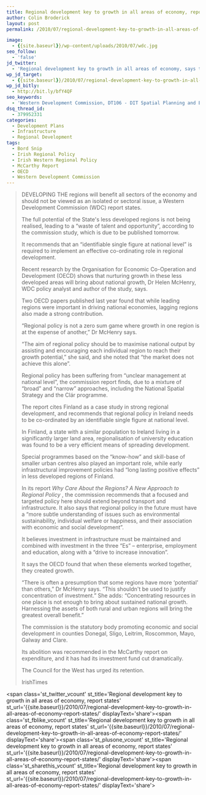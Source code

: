 ```yaml
---
title: Regional development key to growth in all areas of economy, report states
author: Colin Broderick
layout: post
permalink: /2010/07/regional-development-key-to-growth-in-all-areas-of-economy-report-states/

image:
  - {{site.baseurl}}/wp-content/uploads/2010/07/wdc.jpg
seo_follow:
  - 'false'
jd_twitter:
  - 'Regional development key to growth in all areas of economy, says the Western Development Commission (WDC) - #url#'
wp_jd_target:
  - {{site.baseurl}}/2010/07/regional-development-key-to-growth-in-all-areas-of-economy-report-states/
wp_jd_bitly:
  - http://bit.ly/bfY4QF
seo_keywords:
  - 'Western Development Commission, DT106 - DIT Spatial Planning and Environmental Management, DT106, DIT, Irish Planning'
dsq_thread_id:
  - 379952331
categories:
  - Development Plans
  - Infrastructure
  - Regional Development
tags:
  - Bord Snip
  - Irish Regional Policy
  - Irish Western Regional Policy
  - McCarthy Report
  - OECD
  - Western Development Commission
---
```

> DEVELOPING THE regions will benefit all sectors of the economy and should not be viewed as an isolated or sectoral issue, a Western Development Commission (WDC) report states.
> 
> The full potential of the State's less developed regions is not being realised, leading to a “waste of talent and opportunity”, according to the commission study, which is due to be published tomorrow.
> 
> It recommends that an “identifiable single figure at national level” is required to implement an effective co-ordinating role in regional development.
> 
> <!--more-->Recent research by the Organisation for Economic Co-Operation and Development (OECD) shows that nurturing growth in these less developed areas will bring about national growth, Dr Helen McHenry, WDC policy analyst and author of the study, says.
> 
> Two OECD papers published last year found that while leading regions were important in driving national economies, lagging regions also made a strong contribution.
> 
> “Regional policy is not a zero sum game where growth in one region is at the expense of another,” Dr McHenry says.
> 
> “The aim of regional policy should be to maximise national output by assisting and encouraging each individual region to reach their growth potential,” she said, and she noted that “the market does not achieve this alone”.
> 
> Regional policy has been suffering from “unclear management at national level”, the commission report finds, due to a mixture of “broad” and “narrow” approaches, including the National Spatial Strategy and the Clár programme.
> 
> The report cites Finland as a case study in strong regional development, and recommends that regional policy in Ireland needs to be co-ordinated by an identifiable single figure at national level.
> 
> In Finland, a state with a similar population to Ireland living in a significantly larger land area, regionalisation of university education was found to be a very efficient means of spreading development.
> 
> Special programmes based on the “know-how” and skill-base of smaller urban centres also played an important role, while early infrastructural improvement policies had “long lasting positive effects” in less developed regions of Finland.
> 
> In its report *Why Care About the Regions? A New Approach to Regional Policy* , the commission recommends that a focused and targeted policy here should extend beyond transport and infrastructure. It also says that regional policy in the future must have a “more subtle understanding of issues such as environmental sustainability, individual welfare or happiness, and their association with economic and social development”.
> 
> It believes investment in infrastructure must be maintained and combined with investment in the three “Es” – enterprise, employment and education, along with a “drive to increase innovation”.
> 
> It says the OECD found that when these elements worked together, they created growth.
> 
> “There is often a presumption that some regions have more ‘potential' than others,” Dr McHenry says. “This shouldn't be used to justify concentration of investment.” She adds: “Concentrating resources in one place is not enough to bring about sustained national growth. Harnessing the assets of both rural and urban regions will bring the greatest overall benefit.”
> 
> The commission is the statutory body promoting economic and social development in counties Donegal, Sligo, Leitrim, Roscommon, Mayo, Galway and Clare.
> 
> Its abolition was recommended in the McCarthy report on expenditure, and it has had its investment fund cut dramatically.
> 
> The Council for the West has urged its retention.
> 
> IrishTimes

<span class='st\_twitter\_vcount' st\_title='Regional development key to growth in all areas of economy, report states' st\_url='{{site.baseurl}}/2010/07/regional-development-key-to-growth-in-all-areas-of-economy-report-states/' displayText='share'></span><span class='st\_fblike\_vcount' st\_title='Regional development key to growth in all areas of economy, report states' st\_url='{{site.baseurl}}/2010/07/regional-development-key-to-growth-in-all-areas-of-economy-report-states/' displayText='share'></span><span class='st\_plusone\_vcount' st\_title='Regional development key to growth in all areas of economy, report states' st\_url='{{site.baseurl}}/2010/07/regional-development-key-to-growth-in-all-areas-of-economy-report-states/' displayText='share'></span><span class='st\_sharethis\_vcount' st\_title='Regional development key to growth in all areas of economy, report states' st\_url='{{site.baseurl}}/2010/07/regional-development-key-to-growth-in-all-areas-of-economy-report-states/' displayText='share'></span>